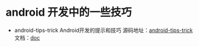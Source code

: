# android 开发中的一些技巧

* android-tips-trick Android开发的提示和技巧
源码地址：[android-tips-trick](https://github.com/nisrulz/android-tips-tricks) 文档：[doc](https://github.com/nisrulz/android-tips-tricks/blob/develop/Readme.md)